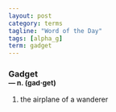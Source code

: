```yaml
---
layout: post
category: terms
tagline: "Word of the Day"
tags: [alpha_g]
term: gadget
---
```


<h3>Gadget<br/> <small>&mdash; n. (gad<span>&middot;</span>get)</small></h3>
<p><ol><li>the airplane of a wanderer</li>
</ol></p>
